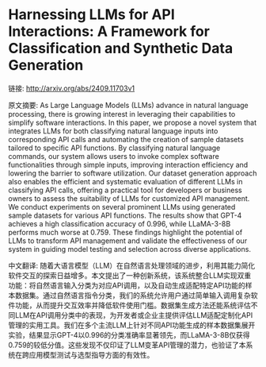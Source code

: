 # Harnessing LLMs for API Interactions: A Framework for Classification and Synthetic Data Generation

链接: http://arxiv.org/abs/2409.11703v1

原文摘要:
As Large Language Models (LLMs) advance in natural language processing, there
is growing interest in leveraging their capabilities to simplify software
interactions. In this paper, we propose a novel system that integrates LLMs for
both classifying natural language inputs into corresponding API calls and
automating the creation of sample datasets tailored to specific API functions.
By classifying natural language commands, our system allows users to invoke
complex software functionalities through simple inputs, improving interaction
efficiency and lowering the barrier to software utilization. Our dataset
generation approach also enables the efficient and systematic evaluation of
different LLMs in classifying API calls, offering a practical tool for
developers or business owners to assess the suitability of LLMs for customized
API management. We conduct experiments on several prominent LLMs using
generated sample datasets for various API functions. The results show that
GPT-4 achieves a high classification accuracy of 0.996, while LLaMA-3-8B
performs much worse at 0.759. These findings highlight the potential of LLMs to
transform API management and validate the effectiveness of our system in
guiding model testing and selection across diverse applications.

中文翻译:
随着大语言模型（LLM）在自然语言处理领域的进步，利用其能力简化软件交互的探索日益增多。本文提出了一种创新系统，该系统整合LLM实现双重功能：将自然语言输入分类为对应API调用，以及自动生成适配特定API功能的样本数据集。通过自然语言指令分类，我们的系统允许用户通过简单输入调用复杂软件功能，从而提升交互效率并降低软件使用门槛。数据集生成方法还能系统评估不同LLM在API调用分类中的表现，为开发者或企业主提供评估LLM适配定制化API管理的实用工具。我们在多个主流LLM上针对不同API功能生成的样本数据集展开实验，结果显示GPT-4以0.996的分类准确率显著领先，而LLaMA-3-8B仅获得0.759的较低分值。这些发现不仅印证了LLM变革API管理的潜力，也验证了本系统在跨应用模型测试与选型指导方面的有效性。
